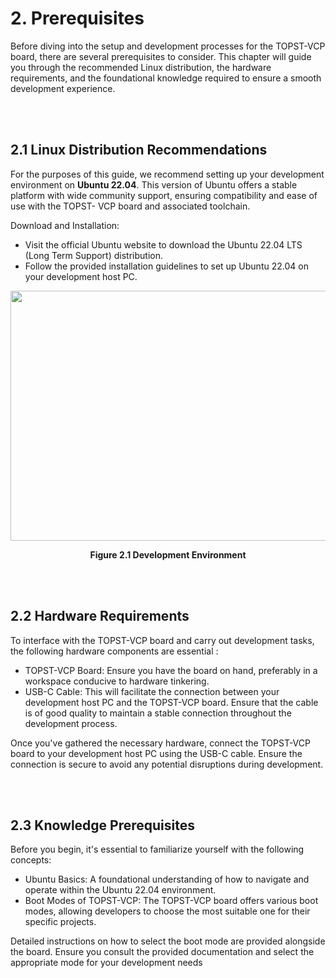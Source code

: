 # 2. Prerequisites

Before diving into the setup and development processes for the TOPST-VCP board, there are several prerequisites to consider. This chapter will guide you through the recommended Linux distribution, the hardware requirements, and the foundational knowledge required to ensure a smooth development experience.

<br/><br/>

## 2.1 Linux Distribution Recommendations

For the purposes of this guide, we recommend setting up your development environment on **Ubuntu 22.04**. This version of Ubuntu offers a stable platform with wide community support, ensuring compatibility and ease of use with the TOPST- VCP board and associated toolchain.

Download and Installation:

- Visit the official Ubuntu website to download the Ubuntu 22.04 LTS (Long Term Support) distribution.
- Follow the provided installation guidelines to set up Ubuntu 22.04 on your development host PC.

<p align="center">
    <img src="https://github.com/Topst-Dev/Documentation/assets/144076415/a76a2840-586b-4642-857d-b167b39453b3" width="650" height="400">
</p>
<p align="center"><strong>Figure 2.1 Development Environment</strong></p>

<br/><br/>

## 2.2 Hardware Requirements

To interface with the TOPST-VCP board and carry out development tasks, the following hardware components are essential :

- TOPST-VCP Board: Ensure you have the board on hand, preferably in a workspace conducive to hardware tinkering.
- USB-C Cable: This will facilitate the connection between your development host PC and the TOPST-VCP board. Ensure that the cable is of good quality to maintain a stable connection throughout the development process.

Once you've gathered the necessary hardware, connect the TOPST-VCP board to your development host PC using the USB-C cable. Ensure the connection is secure to avoid any potential disruptions during development.

<br/><br/>

## 2.3 Knowledge Prerequisites

Before you begin, it's essential to familiarize yourself with the following concepts:

- Ubuntu Basics: A foundational understanding of how to navigate and operate within the Ubuntu 22.04 environment.
- Boot Modes of TOPST-VCP: The TOPST-VCP board offers various boot modes, allowing developers to choose the most suitable one for their specific projects.

Detailed instructions on how to select the boot mode are provided alongside the board. Ensure you consult the provided documentation and select the appropriate mode for your development needs
